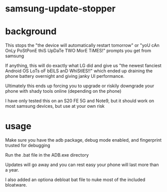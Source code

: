 # samsung-update-stopper


# background

This stops the "the device will automatically restart tomorrow" or "yoU cAn OnLy PoStPonE thiS UpDaTe TWO MorE TiMES!" prompts you get from samsung

If anything, this will do exactly what LG did and give us "the newest fanciest Android OS LoTs oF bElLS anD WhiStlES!!" which ended up draining the phone battery overnight and giving janky UI performance.

Ultimately this ends up forcing you to upgrade or riskily downgrade your phone with shady tools online (depending on the phone)

I have only tested this on an S20 FE 5G and Note9, but it should work on most samsung devices, but use at your own risk

# usage

Make sure you have the adb package, debug mode enabled, and fingerprint trusted for debugging

Run the .bat file in the ADB.exe directory

Updates will go away and you can rest easy your phone will last more than a year.

I also added an optiona debloat bat file to nuke most of the included bloatware.
